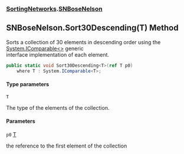 ### [SortingNetworks](SortingNetworks.md 'SortingNetworks').[SNBoseNelson](SortingNetworks.SNBoseNelson.md 'SortingNetworks.SNBoseNelson')

## SNBoseNelson.Sort30Descending<T>(T) Method

Sorts a collection of 30 elements in descending order using the [System.IComparable&lt;&gt;](https://docs.microsoft.com/en-us/dotnet/api/System.IComparable-1 'System.IComparable`1') generic  
interface implementation of each element.

```csharp
public static void Sort30Descending<T>(ref T p0)
    where T : System.IComparable<T>;
```
#### Type parameters

<a name='SortingNetworks.SNBoseNelson.Sort30Descending_T_(T).T'></a>

`T`

The type of the elements of the collection.
#### Parameters

<a name='SortingNetworks.SNBoseNelson.Sort30Descending_T_(T).p0'></a>

`p0` [T](SortingNetworks.SNBoseNelson.Sort30Descending_T_(T).md#SortingNetworks.SNBoseNelson.Sort30Descending_T_(T).T 'SortingNetworks.SNBoseNelson.Sort30Descending<T>(T).T')

the reference to the first element of the collection